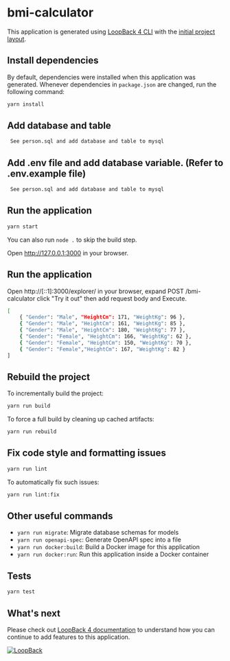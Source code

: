 # bmi-calculator

This application is generated using [LoopBack 4 CLI](https://loopback.io/doc/en/lb4/Command-line-interface.html) with the
[initial project layout](https://loopback.io/doc/en/lb4/Loopback-application-layout.html).

## Install dependencies

By default, dependencies were installed when this application was generated.
Whenever dependencies in `package.json` are changed, run the following command:

```sh
yarn install
```
## Add database and table

```sh
 See person.sql and add database and table to mysql
```
## Add .env file and add database variable. (Refer to .env.example file)

```sh
 See person.sql and add database and table to mysql
```

## Run the application

```sh
yarn start
```

You can also run `node .` to skip the build step.

Open http://127.0.0.1:3000 in your browser.

## Run the application

Open http://[::1]:3000/explorer/ in your browser, expand POST /bmi-calculator click "Try it out" then add request body and Execute.

```sh
[
	{ "Gender": "Male", "HeightCm": 171, "WeightKg": 96 },
	{ "Gender": "Male", "HeightCm": 161, "WeightKg": 85 },
	{ "Gender": "Male", "HeightCm": 180, "WeightKg": 77 },
	{ "Gender": "Female", "HeightCm": 166, "WeightKg": 62 },
	{ "Gender": "Female", "HeightCm": 150, "WeightKg": 70 },
	{ "Gender": "Female","HeightCm": 167, "WeightKg": 82 }
]
```

## Rebuild the project

To incrementally build the project:

```sh
yarn run build
```

To force a full build by cleaning up cached artifacts:

```sh
yarn run rebuild
```

## Fix code style and formatting issues

```sh
yarn run lint
```

To automatically fix such issues:

```sh
yarn run lint:fix
```

## Other useful commands

- `yarn run migrate`: Migrate database schemas for models
- `yarn run openapi-spec`: Generate OpenAPI spec into a file
- `yarn run docker:build`: Build a Docker image for this application
- `yarn run docker:run`: Run this application inside a Docker container

## Tests

```sh
yarn test
```

## What's next

Please check out [LoopBack 4 documentation](https://loopback.io/doc/en/lb4/) to
understand how you can continue to add features to this application.

[![LoopBack](https://github.com/strongloop/loopback-next/raw/master/docs/site/imgs/branding/Powered-by-LoopBack-Badge-(blue)-@2x.png)](http://loopback.io/)

